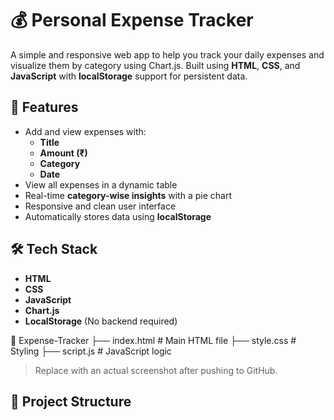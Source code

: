# 💰 Personal Expense Tracker

A simple and responsive web app to help you track your daily expenses and visualize them by category using Chart.js. Built using **HTML**, **CSS**, and **JavaScript** with **localStorage** support for persistent data.

## 📌 Features

- Add and view expenses with:
  - **Title**
  - **Amount (₹)**
  - **Category**
  - **Date**
- View all expenses in a dynamic table
- Real-time **category-wise insights** with a pie chart
- Responsive and clean user interface
- Automatically stores data using **localStorage**

## 🛠️ Tech Stack

- **HTML**
- **CSS**
- **JavaScript**
- **Chart.js**
- **LocalStorage** (No backend required)

📁 Expense-Tracker
├── index.html # Main HTML file
├── style.css # Styling
├── script.js # JavaScript logic



> Replace with an actual screenshot after pushing to GitHub.

## 📂 Project Structure

